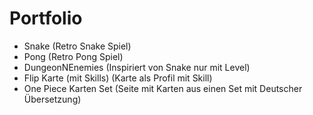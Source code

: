 # Portfolio
- Snake (Retro Snake Spiel)
- Pong (Retro Pong Spiel)
- DungeonNEnemies (Inspiriert von Snake nur mit Level)
- Flip Karte (mit Skills) (Karte als Profil mit Skill)
- One Piece Karten Set (Seite mit Karten aus einen Set mit Deutscher Übersetzung)
